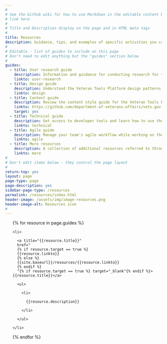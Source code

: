 ```yaml
---
#
# See the Github wiki for how to use Markdown in the editable content below:
# link here
#
# Title and Description display on the page and in HTML meta tags
#
title: Resources
description: Guidance, tips, and examples of specific activities you can use throughout the Digital Delivery lifecycle.
#
# Editable - list of guides to include on this page
# Don't need to edit anything but the "guides" section below
#
guides:
  - title: User research guide
    description: Information and guidance for conducting research for the Veteran Tools Platform.
    linkto: user-research
  - title: Design guide
    description: Understand the Veteran Tools Platform design patterns and design guidelines, and download the design tools.
    linkto: design
  - title: Content guide
    description: Review the content style guide for the Veteran Tools Platform.
    linkto: https://github.com/department-of-veterans-affairs/vets.gov-content-style-guide
    target: yes
  - title: Technical guide
    description: Get access to developer tools and learn how to use them.
    linkto: technical
  - title: Agile guide
    description: Manage your team's agile workflow while working on the Veteran Tools Platform.
    linkto: agile
  - title: More resources
    description: A collection of additional resources referred to throughout the <i>Digital Delivery Guide</i>.
    linkto: more
#
# Don't edit items below - they control the page layout
#
return-top: yes
layout: page
page-type: page
page-description: yes
sidebar-page-type: /resources
permalink: /resources/index.html
header-image: /assets/img/image-resources.png
header-image-alt: Resources icon
#
---
```


<div class="list-files resources-index">

  <ul>

{% for resource in page.guides %}

    <li>

      <a title="{{resource.title}}"
      href="
      {% if resource.target == true %}
      {{resource.linkto}}
      {% else %}
      {{site.baseurl}}/resources/{{resource.linkto}}
      {% endif %}
      "{% if resource.target == true %} target="_blank"{% endif %}>{{resource.title}}</a>

      <ul>

        <li>

          {{resource.description}}

        </li>

      </ul>

    </li>

{% endfor %}

  </ul>

</div>
